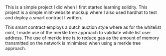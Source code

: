 This is a simple project I did when I first started learning solidity. This project is a simple mint-website mockup where I also used hardhat to test and deploy a smart contract I written. <br/>

This smart contract employs a dutch auction style where as for the whitelist mint, I made use of the merkle tree approach to validiate white list user address. The use of merkle tree is to reduce gas as the amount of memory transmitted on the network is minimised when using a merkle tree approach.
